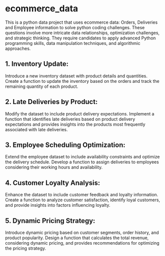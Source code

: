 # ecommerce_data
This is a python data project that uses ecommerce data: Orders, Deliveries and Employee information to solve python coding challenges. These questions involve more intricate data relationships, optimization challenges, and strategic thinking. They require candidates to apply advanced Python programming skills, data manipulation techniques, and algorithmic approaches.
## 1. Inventory Update:
Introduce a new inventory dataset with product details and quantities. Create a function to update the inventory based on the orders and track the remaining quantity of each product.

## 2. Late Deliveries by Product:
Modify the dataset to include product delivery expectations. Implement a function that identifies late deliveries based on product delivery expectations and provides insights into the products most frequently associated with late deliveries.

## 3. Employee Scheduling Optimization:
Extend the employee dataset to include availability constraints and optimize the delivery schedule. Develop a function to assign deliveries to employees considering their working hours and availability.

## 4. Customer Loyalty Analysis:
Enhance the dataset to include customer feedback and loyalty information. Create a function to analyze customer satisfaction, identify loyal customers, and provide insights into factors influencing loyalty.

## 5. Dynamic Pricing Strategy:
Introduce dynamic pricing based on customer segments, order history, and product popularity. Design a function that calculates the total revenue, considering dynamic pricing, and provides recommendations for optimizing the pricing strategy.








